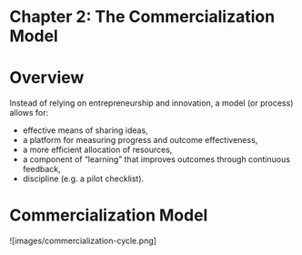 # Chapter 2: The Commercialization Model

# Overview

Instead of relying on entrepreneurship and innovation, a model (or process) allows for:
- effective means of sharing ideas, 
- a platform for measuring progress and outcome effectiveness,
- a more efficient allocation of resources,
- a component of “learning” that improves outcomes through continuous feedback,
- discipline (e.g. a pilot checklist).

# Commercialization Model

![images/commercialization-cycle.png]
